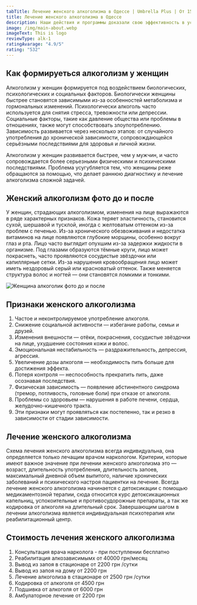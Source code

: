 ```yaml
---
tabTitle: Лечение женского алкоголизма в Одессе | Umbrella Plus | От 1500 грн
title: Лечение женского алкоголизма в Одессе
description: Наши действия и программы доказали свою эффективность в успешном лечении женского алкоголизма
image: /img/main-about.webp
imageText: This is logo
reviewType: alk-1
ratingAvarage: "4.9/5"
rating: "532"
---
```


## Как формируеться алкоголизм у женщин

Алкоголизм у женщин формируется под воздействием биологических, психологических и социальных факторов. Биологически женщины быстрее становятся зависимыми из-за особенностей метаболизма и гормональных изменений. Психологически алкоголь часто используется для снятия стресса, тревожности или депрессии. Социальные факторы, такие как давление общества или проблемы в отношениях, также могут способствовать злоупотреблению. Зависимость развивается через несколько этапов: от случайного употребления до хронической зависимости, сопровождающейся серьёзными последствиями для здоровья и личной жизни.

Алкоголизм у женщин развивается быстрее, чем у мужчин, и часто сопровождается более серьезными физическими и психическими последствиями. Проблема усугубляется тем, что женщины реже обращаются за помощью, что делает раннюю диагностику и лечение алкоголизма сложной задачей.

## Женский алкоголизм фото до и после

У женщин, страдающих алкоголизмом, изменения на лице выражаются в ряде характерных признаков. Кожа теряет эластичность, становится сухой, шершавой и тусклой, иногда с желтоватым оттенком из-за проблем с печенью. Из-за хронического обезвоживания и недостатка витаминов на лице появляются глубокие морщины, особенно вокруг глаз и рта. Лицо часто выглядит опухшим из-за задержки жидкости в организме. Под глазами образуются тёмные круги, лицо может покраснеть, часто проявляются сосудистые звёздочки или капиллярные сетки. Из-за нарушения кровообращения лицо может иметь нездоровый серый или красноватый оттенок. Также меняется структура волос и ногтей — они становятся ломкими и тонкими.

![Женщина алкоголик фото до и после](/img/genshina-alc.jpg)

## Признаки женского алкоголизма

1. Частое и неконтролируемое употребление алкоголя.
2. Снижение социальной активности — избегание работы, семьи и друзей.
3. Изменения внешности — отёки, покраснения, сосудистые звёздочки на лице, ухудшение состояния кожи и волос.
4. Эмоциональная нестабильность — раздражительность, депрессия, агрессия.
5. Увеличение дозы алкоголя — необходимость пить больше для достижения эффекта.
6. Потеря контроля — неспособность прекратить пить, даже осознавая последствия.
7. Физическая зависимость — появление абстинентного синдрома (тремор, потливость, головные боли) при отказе от алкоголя.
8. Проблемы со здоровьем — нарушения в работе печени, сердца, желудочно-кишечного тракта.
9. Эти признаки могут проявляться как постепенно, так и резко в зависимости от стадии зависимости.

## Лечение женского алкоголизма

Схема лечения женского алкоголизма всегда индивидуальна, она определяется только лечащим врачом наркологом. Критерии, которые имеют важное значение при лечении женского алкоголизма это — возраст, длительность употребления, длительность запоев, максимальный дневной объем выпитого, наличие хронических заболеваний и психического настроя пациентки на лечение. Всегда лечение женского алкоголизма начинается с детоксикации с помощью медикаментозной терапии, сюда относится курс детоксикационных капельниц, успокоительные и противосудорожные препараты, а так же кодировка от алкоголя на длительный срок. Завершающим шагом в лечении алкоголизма является индивидуальная психотерапия или реабилитационный центр.

## Стоимость лечения женского алкоголизма

1. Консультация врача нарколога - при поступлении бесплатно
2. Реабилитация алкозависимымх от 40000 грн/месяц
3. Вывод из запоя в стационаре от 2200 грн /сутки
4. Вывод из запоя на дому от 2200 грн
5. Лечение алкоголиза в стационаре от 2500 грн /сутки
6. Кодировка от алкоголя от 4500 грн
7. Подшивка от алкоголя от 6000 грн
8. Амбулаторное лечение от 2200 грн

